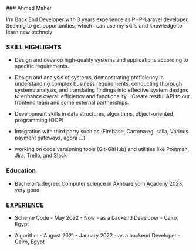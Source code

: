 
<div align="left">
  ### Ahmed Maher
  
  <p align="left">
    I'm Back End Developer with 3 years experience as PHP-Laravel developer. Seeking to get opportunities, which I can use my
    skills and knowledge to learn new technoly
  </p>
</div>

### SKILL HIGHLIGHTS
- Design and develop high-quality systems and applications according to specific requirements.
- Design and analysis of systems, demonstrating proficiency in understanding complex business requirements,
  conducting thorough systems analysis, and translating findings into effective system designs to enhance overall
  efficiency and functionality.
-Create restful API to our frontend team and some external partnerships.

- Development skills in data structures, algorithms, object-oriented
  programming (OOP)
- Integration with third party such as (Firebase, Cartona eg, salla, Various payment gateways, agora …)
- working on code versioning tools (Git-GitHub) and utilities like Postman, Jira, Trello, and Slack

### Education
- Bachelor’s degree: Computer science in Akhbarelyom Acadeny 2023, very good

### EXPERIENCE
- Scheme Code - May 2022 - Now - as a backend Developer -  Cairo, Egypt

- Algorithm - August 2021 - January 2022 - as a backend Developer - Cairo, Egypt

<!--
**asemelkhouli20/asemelkhouli20** is a ✨ _special_ ✨ repository because its `README.md` (this file) appears on your GitHub profile.

Here are some ideas to get you started:

- 🔭 I’m currently working on ...
- 🌱 I’m currently learning ...
- 👯 I’m looking to collaborate on ...
- 🤔 I’m looking for help with ...
- 💬 Ask me about ...
- 📫 How to reach me: ...
- 😄 Pronouns: ...
- ⚡ Fun fact: ...
-->
